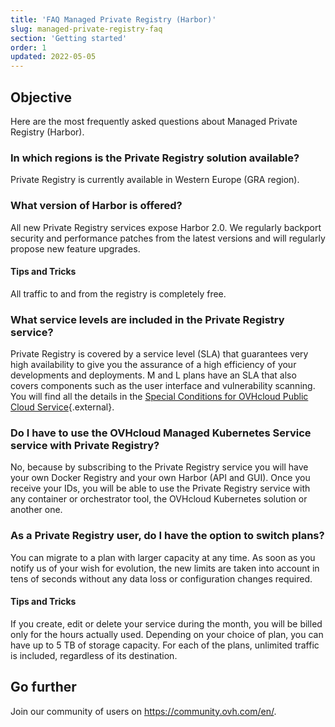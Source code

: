 ```yaml
---
title: 'FAQ Managed Private Registry (Harbor)'
slug: managed-private-registry-faq
section: 'Getting started'
order: 1
updated: 2022-05-05
---
```


## Objective
Here are the most frequently asked questions about Managed Private Registry (Harbor).

### In which regions is the Private Registry solution available?
Private Registry is currently available in Western Europe (GRA region).

### What version of Harbor is offered?
All new Private Registry services expose Harbor 2.0. We regularly backport security and performance patches from the latest versions and will regularly propose new feature upgrades.

#### Tips and Tricks
All traffic to and from the registry is completely free.

### What service levels are included in the Private Registry service?
Private Registry is covered by a service level (SLA) that guarantees very high availability to give you the assurance of a high efficiency of your developments and deployments. M and L plans have an SLA that also covers components such as the user interface and vulnerability scanning. You will find all the details in the [Special Conditions for OVHcloud Public Cloud Service](https://www.ovh.co.uk/support/contracts/){.external}.

### Do I have to use the OVHcloud Managed Kubernetes Service service with Private Registry?
No, because by subscribing to the Private Registry service you will have your own Docker Registry and your own Harbor (API and GUI). Once you receive your IDs, you will be able to use the Private Registry service with any container or orchestrator tool, the OVHcloud Kubernetes solution or another one.

### As a Private Registry user, do I have the option to switch plans?
You can migrate to a plan with larger capacity at any time. As soon as you notify us of your wish for evolution, the new limits are taken into account in tens of seconds without any data loss or configuration changes required.

#### Tips and Tricks
If you create, edit or delete your service during the month, you will be billed only for the hours actually used. Depending on your choice of plan, you can have up to 5 TB of storage capacity. For each of the plans, unlimited traffic is included, regardless of its destination.

## Go further

Join our community of users on <https://community.ovh.com/en/>.
